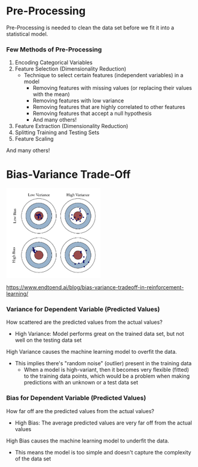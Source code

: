 # Pre-Processing
Pre-Processing is needed to clean the data set before we fit it into a statistical model.

### Few Methods of Pre-Processing
1. Encoding Categorical Variables
2. Feature Selection (Dimensionality Reduction)
    - Technique to select certain features (independent variables) in a model
        - Removing features with missing values (or replacing their values with the mean)
        - Removing features with low variance
        - Removing features that are highly correlated to other features
        - Removing features that accept a null hypothesis
        - And many others!
3. Feature Extraction (Dimensionality Reduction)
4. Splitting Training and Testing Sets
5. Feature Scaling

And many others!

# Bias-Variance Trade-Off
<img src="images/bias_variance_tradeoff.png" height="50%" width="50%"></img>

https://www.endtoend.ai/blog/bias-variance-tradeoff-in-reinforcement-learning/

### Variance for Dependent Variable (Predicted Values)
How scattered are the predicted values from the actual values?
- High Variance: Model performs great on the trained data set, but not well on the testing data set

High Variance causes the machine learning model to overfit the data.
- This implies there's "random noise" (outlier) present in the training data
    - When a model is high-variant, then it becomes very flexible (fitted) to the training data points, which would be a problem when making predictions with an unknown or a test data set

### Bias for Dependent Variable (Predicted Values)
How far off are the predicted values from the actual values?
- High Bias: The average predicted values are very far off from the actual values

High Bias causes the machine learning model to underfit the data.
- This means the model is too simple and doesn't capture the complexity of the data set
    
